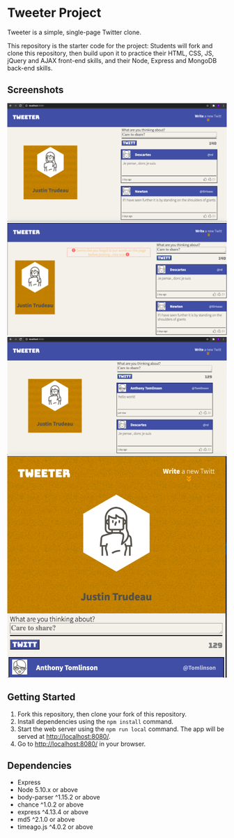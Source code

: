 # Tweeter Project

Tweeter is a simple, single-page Twitter clone.

This repository is the starter code for the project: Students will fork and clone this repository, then build upon it to practice their HTML, CSS, JS, jQuery and AJAX front-end skills, and their Node, Express and MongoDB back-end skills.

## Screenshots

!["Screenshot of main page"](https://github.com/CDNDragoon/tweeter/blob/master/screenshots/home%20page.png)
!["Screenshot of error messsage"](https://github.com/CDNDragoon/tweeter/blob/master/screenshots/error.png)
!["Screenshot of new tweet"](https://github.com/CDNDragoon/tweeter/blob/master/screenshots/new%20tweet.png)
!["Screenshot of adaptive design"](https://github.com/CDNDragoon/tweeter/blob/master/screenshots/adaptive%20design.png)

## Getting Started

1. Fork this repository, then clone your fork of this repository.
2. Install dependencies using the `npm install` command.
3. Start the web server using the `npm run local` command. The app will be served at <http://localhost:8080/>.
4. Go to <http://localhost:8080/> in your browser.

## Dependencies

- Express
- Node 5.10.x or above
- body-parser ^1.15.2 or above
- chance ^1.0.2 or above
- express ^4.13.4 or above
- md5 ^2.1.0 or above
- timeago.js ^4.0.2 or above
